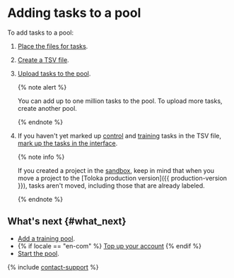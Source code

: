 # Adding tasks to a pool

To add tasks to a pool:
1. [Place the files for tasks](cloud-storage.md).
1. [Create a TSV file](pool_csv.md).
1. [Upload tasks to the pool](task_upload.md).

    {% note alert %}

    You can add up to one million tasks to the pool. To upload more tasks, create another pool.

    {% endnote %}

1. If you haven't yet marked up [control](../../glossary.md#control-task-ru) and [training](../../glossary.md#training-task-ru) tasks in the TSV file, [mark up the tasks in the interface](task_markup.md).

    {% note info %}

    If you created a project in the [sandbox](../../glossary.md#sandbox-ru), keep in mind that when you move a project to the [Toloka production version]({{ production-version }}), tasks aren't moved, including those that are already labeled.

    {% endnote %}


## What's next {#what_next}

- [Add a training pool](train.md).
- {% if locale == "en-com" %}
    [Top up your account](refill.md)
    {% endif %}
- [Start the pool](pool-run-and-stop.md).


{% include [contact-support](../_includes/contact-support-help.md) %}
